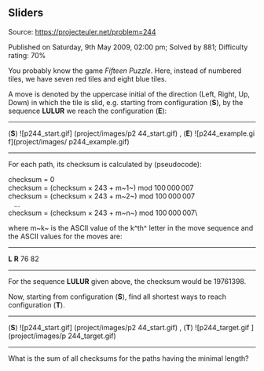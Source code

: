 Sliders
-------

Source: https://projecteuler.net/problem=244

Published on Saturday, 9th May 2009, 02:00 pm; Solved by 881; Difficulty
rating: 70%

You probably know the game *Fifteen Puzzle*. Here, instead of numbered
tiles, we have seven red tiles and eight blue tiles.

A move is denoted by the uppercase initial of the direction (Left,
Right, Up, Down) in which the tile is slid, e.g. starting from
configuration (**S**), by the sequence **LULUR** we reach the
configuration (**E**):

  ------------------ ------------------ ------------------ ------------------
  (**S**)
  ![p244\_start.gif]
  (project/images/p2
  44_start.gif)
  , (**E**)
  ![p244\_example.gi
  f](project/images/
  p244_example.gif)
  ------------------ ------------------ ------------------ ------------------

For each path, its checksum is calculated by (pseudocode):

checksum = 0\
 checksum = (checksum × 243 + m~1~) mod 100 000 007\
 checksum = (checksum × 243 + m~2~) mod 100 000 007\
    …\
 checksum = (checksum × 243 + m~n~) mod 100 000 007\

where m~k~ is the ASCII value of the k^th^ letter in the move sequence
and the ASCII values for the moves are:

  ------------------------------------ ------------------------------------
  **L**                                **R**
  76                                   82
  ------------------------------------ ------------------------------------

For the sequence **LULUR** given above, the checksum would be 19761398.

Now, starting from configuration (**S**), find all shortest ways to
reach configuration (**T**).

  ------------------ ------------------ ------------------ ------------------
  (**S**)
  ![p244\_start.gif]
  (project/images/p2
  44_start.gif)
  , (**T**)
  ![p244\_target.gif
  ](project/images/p
  244_target.gif)
  ------------------ ------------------ ------------------ ------------------

What is the sum of all checksums for the paths having the minimal
length?
